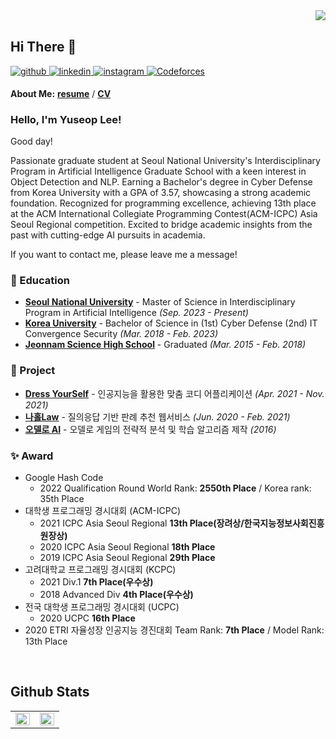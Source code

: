 <div align="right">
<img src="https://komarev.com/ghpvc/?username=lys7aves&&style=flat-square" align="right" />
</div>  
  

<br/>  

## Hi There 👋  
  

<a href="https://github.com/lys7aves" target="_blank">
<img src=https://img.shields.io/badge/github-%2324292e.svg?&style=for-the-badge&logo=github&logoColor=white alt=github style="margin-bottom: 5px;" />
</a>
<a href="https://linkedin.com/in/lys7aves" target="_blank">
<img src=https://img.shields.io/badge/linkedin-%231E77B5.svg?&style=for-the-badge&logo=linkedin&logoColor=white alt=linkedin style="margin-bottom: 5px;" />
</a>
<a href="https://instagram.com/lys7aves" target="_blank">
<img src=https://img.shields.io/badge/instagram-%23000000.svg?&style=for-the-badge&logo=instagram&logoColor=white&color=dd2a7b alt=instagram style="margin-bottom: 5px;" />
</a>
<a href="https://codeforces.com/profile/aves" target="_blank">
<img src=https://img.shields.io/badge/codeforces-%2324292e.svg?&style=for-the-badge&logo=Codeforces&logoColor=white&color=blue alt=Codeforces style="margin-bottom: 5px;" />
</a>

**About Me:** 
[**resume**](https://github.com/lys7aves/lys7aves/blob/main/Resume/%EC%9D%B4%EC%9C%A0%EC%84%AD%20%EC%9D%B4%EB%A0%A5%EC%84%9C.pdf) / 
[**CV**](https://github.com/lys7aves/CV/blob/main/CV_YuseopLee.pdf)

<!--
<a href="https://www.facebook.com/lys7aves" target="_blank">
<img src=https://img.shields.io/badge/facebook-%232E87FB.svg?&style=for-the-badge&logo=facebook&logoColor=white alt=facebook style="margin-bottom: 5px;" />
</a>
-->

### Hello, I'm Yuseop Lee!

Good day!

<!-- A machine learning developer who is interested in algorithm and deep learning. I love reading, exercising and communicating! -->
Passionate graduate student at Seoul National University's Interdisciplinary Program in Artificial Intelligence Graduate School with a keen interest in Object Detection and NLP. Earning a Bachelor's degree in Cyber Defense from Korea University with a GPA of 3.57, showcasing a strong academic foundation. Recognized for programming excellence, achieving 13th place at the ACM International Collegiate Programming Contest(ACM-ICPC) Asia Seoul Regional competition. Excited to bridge academic insights from the past with cutting-edge AI pursuits in academia.

If you want to contact me, please leave me a message!


### 🏫 Education

- [**Seoul National University**](https://gsai.snu.ac.kr/) - Master of Science in Interdisciplinary Program in Artificial Intelligence  *(Sep. 2023 - Present)*
- [**Korea University**](https://gss.korea.ac.kr/ime/info/cyber.do) - Bachelor of Science in (1st) Cyber Defense (2nd) IT Convergence Security  *(Mar. 2018 - Feb. 2023)*
- [**Jeonnam Science High School**](https://jeonnam-sh.hs.jne.kr/) - Graduated  *(Mar. 2015 - Feb. 2018)*

<!--
### 💫 Experience

- [**SW 마에스트로**](https://www.swmaestro.org/) - 12기  *(Apr. 2021 - Nov. 2021)*
-->

### 🌱 Project

- [**Dress YourSelf**](https://github.com/lys7aves/DYS) - 인공지능을 활용한 맞춤 코디 어플리케이션 *(Apr. 2021 - Nov. 2021)*
- [**나홀Law**](https://github.com/lys7aves/LawAkinator) - 질의응답 기반 판례 추천 웹서비스 *(Jun. 2020 - Feb. 2021)*
- [**오델로 AI**](https://github.com/lys7aves/othello) - 오델로 게임의 전략적 분석 및 학습 알고리즘 제작 *(2016)*

### ✨ Award

- Google Hash Code
  - 2022 Qualification Round World Rank: **2550th Place** / Korea rank: 35th Place
- 대학생 프로그래밍 경시대회 (ACM-ICPC)
  - 2021 ICPC Asia Seoul Regional **13th Place(장려상/한국지능정보사회진흥원장상)**
  - 2020 ICPC Asia Seoul Regional **18th Place**
  - 2019 ICPC Asia Seoul Regional **29th Place** 
- 고려대학교 프로그래밍 경시대회 (KCPC)
  - 2021 Div.1 **7th Place(우수상)**
  - 2018 Advanced Div **4th Place(우수상)** 
- 전국 대학생 프로그래밍 경시대회 (UCPC)
  - 2020 UCPC **16th Place**
- 2020 ETRI 자율성장 인공지능 경진대회 Team Rank: **7th Place** / Model Rank: 13th Place
<!--
- 한국정보올림피아드 (KOI)
  - 고등부 전국대회 **은상** 3회 수상 (2015-2018)
  - 중등부 전국대회 **은상** 2회 수상 (2012, 2014)
  - 중등부 전국대회 **동상** 1회 수상 (2013)
  - 초등부 전국대회 **은상** 1회 수상 (2011)
- 세계정보올림피아드 (IOI)
  - **국가대표 상비군 발탁** (2013)
-->

<br/>  

<!--

### ✨ Summary

- 🔭 I’m currently working on [**SW 마에스트로**](https://www.swmaestro.org/) as a machine learning engineer.
- 🌱 I'm currently learning Deep Learning, Computer Vision.
- 📝 I regularly write articles on [my blog](https://lys7aves.github.io/).  


<br/>  

<div sttyle='float:left'>
<img style="margin: 10px" src="https://profilinator.rishav.dev/skills-assets/python-original.svg" alt="Python" height="25" />  
<img style="margin: 10px" src="https://profilinator.rishav.dev/skills-assets/git-scm-icon.svg" alt="Git" height="25" />  
<img style="margin: 10px" src="https://profilinator.rishav.dev/skills-assets/opencv-icon.svg" alt="OpenCV" height="25" />  
</div>

<br/>  
-->


## Github Stats  
<table><tr><td valign="top" width="50%">

<img src="https://github-readme-stats.vercel.app/api?username=lys7aves&show_icons=true&count_private=true&hide_border=true" align="left" style="width: 100%" />

</td><td valign="top" width="50%">

<img src="https://github-readme-stats.vercel.app/api/top-langs/?username=lys7aves&hide_border=true&layout=compact" align="left" style="width: 100%" />

</td></tr></table>  

<br/>  


<!--
**lys7aves/lys7aves** is a ✨ _special_ ✨ repository because its `README.md` (this file) appears on your GitHub profile.

Here are some ideas to get you started:

- 🔭 I’m currently working on ...
- 🌱 I’m currently learning ...
- 👯 I’m looking to collaborate on ...
- 🤔 I’m looking for help with ...
- 💬 Ask me about ...
- 📫 How to reach me: ...
- 😄 Pronouns: ...
- ⚡ Fun fact: ...
- ...
-->
